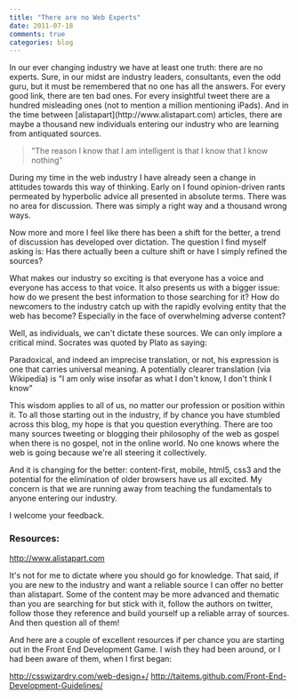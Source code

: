 ```yaml
---
title: "There are no Web Experts"
date: 2011-07-18
comments: true
categories: blog
---
```

<p class="blog-intro">In our ever changing industry we have at least one truth: there are no experts. Sure, in our midst are industry leaders, consultants, even the odd guru, but it must be remembered that no one has all the answers. For every good link, there are ten bad ones. For every insightful tweet there are a hundred misleading ones (not to mention a million mentioning iPads). And in the time between [alistapart](http://www.alistapart.com) articles, there are maybe a thousand new individuals entering our industry who are learning from antiquated sources.</p>

<blockquote class="pull-quote">"The reason I know that I am intelligent is that I know that I know nothing"</blockquote>

During my time in the web industry I have already seen a change in attitudes towards this way of thinking. Early on I found opinion-driven rants permeated by hyperbolic advice all presented in absolute terms. There was no area for discussion. There was simply a right way and a thousand wrong ways.

Now more and more I feel like there has been a shift for the better, a trend of discussion has developed over dictation. The question I find myself asking is: Has there actually been a culture shift or have I simply refined the sources?

What makes our industry so exciting is that everyone has a voice and everyone has access to that voice. It also presents us with a bigger issue: how do we present the best information to those searching for it? How do newcomers to the industry catch up with the rapidly evolving entity that the web has become? Especially in the face of overwhelming adverse content?

Well, as individuals, we can't dictate these sources. We can only implore a critical mind. Socrates was quoted by Plato as saying:

Paradoxical, and indeed an imprecise translation, or not, his expression is one that carries universal meaning. A potentially clearer translation (via Wikipedia) is "I am only wise insofar as what I don't know, I don't think I know"

This wisdom applies to all of us, no matter our profession or position within it. To all those starting out in the industry, if by chance you have stumbled across this blog, my hope is that you question everything. There are too many sources tweeting or blogging their philosophy of the web as gospel when there is no gospel, not in the online world. No one knows where the web is going because we're all steering it collectively.

And it is changing for the better: content-first, mobile, html5, css3 and the potential for the elimination of older browsers have us all excited. My concern is that we are running away from teaching the fundamentals to anyone entering our industry.

I welcome your feedback.


### Resources:

<a href="http://www.alistapart.com" title="A List Apart">http://www.alistapart.com</a>

It's not for me to dictate where you should go for knowledge. That said, if you are new to the industry and want a reliable source I can offer no better than alistapart. Some of the content may be more advanced and thematic than you are searching for but stick with it, follow the authors on twitter, follow those they reference and build yourself up a reliable array of sources. And then question all of them!

And here are a couple of excellent resources if per chance you are starting out in the Front End Development Game. I wish they had been around, or I had been aware of them, when I first began:

<a href="http://csswizardry.com/web-design+/" title="Web Design Plus">http://csswizardry.com/web-design+/</a>
<a href="http://taitems.github.com/Front-End-Development-Guidelines/" title="Taitems Front End Development Guidelines">http://taitems.github.com/Front-End-Development-Guidelines/</a>
